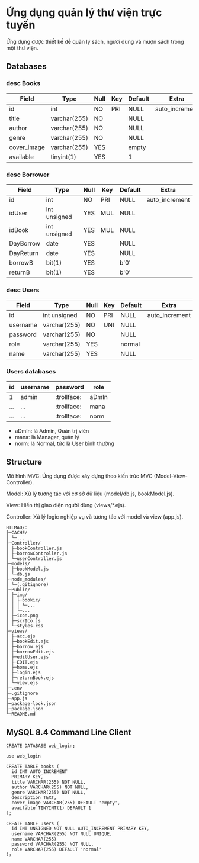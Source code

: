 # Ứng dụng quản lý thư viện trực tuyến

Ứng dụng được thiết kế để quản lý sách, người dùng và mượn sách trong một thư viện.

## Databases

### desc Books

| Field       | Type         | Null | Key | Default | Extra          |
| ----------- | ------------ | ---- | --- | ------- | -------------- |
| id          | int          | NO   | PRI | NULL    | auto_increment |
| title       | varchar(255) | NO   |     | NULL    |                |
| author      | varchar(255) | NO   |     | NULL    |                |
| genre       | varchar(255) | NO   |     | NULL    |                |
| cover_image | varchar(255) | YES  |     | empty   |                |
| available   | tinyint(1)   | YES  |     | 1       |                |

### desc Borrower

| Field     | Type         | Null | Key | Default | Extra          |
| --------- | ------------ | ---- | --- | ------- | -------------- |
| id        | int          | NO   | PRI | NULL    | auto_increment |
| idUser    | int unsigned | YES  | MUL | NULL    |                |
| idBook    | int unsigned | YES  | MUL | NULL    |                |
| DayBorrow | date         | YES  |     | NULL    |                |
| DayReturn | date         | YES  |     | NULL    |                |
| borrowB   | bit(1)       | YES  |     | b'0'    |                |
| returnB   | bit(1)       | YES  |     | b'0'    |                |

### desc Users

| Field    | Type         | Null | Key | Default | Extra          |
| -------- | ------------ | ---- | --- | ------- | -------------- |
| id       | int unsigned | NO   | PRI | NULL    | auto_increment |
| username | varchar(255) | NO   | UNI | NULL    |                |
| password | varchar(255) | NO   |     | NULL    |                |
| role     | varchar(255) | YES  |     | normal  |                |
| name     | varchar(255) | YES  |     | NULL    |                |

### Users databases

| id  | username | password    | role  |
| --- | -------- | ----------- | ----- |
| 1   | admin    | :trollface: | aDmIn |
| ... | ...      | :trollface: | mana  |
| ... | ...      | :trollface: | norm  |

- aDmIn: là Admin, Quản trị viên
- mana: là Manager, quản lý
- norm: là Normal, tức là User bình thường

## Structure

Mô hình MVC: Ứng dụng được xây dựng theo kiến trúc MVC (Model-View-Controller).

Model: Xử lý tương tác với cơ sở dữ liệu (model/db.js, bookModel.js).

View: Hiển thị giao diện người dùng (views/\*.ejs).

Controller: Xử lý logic nghiệp vụ và tương tác với model và view (app.js).

```
HTLMAO/:
├─CACHE/
│ └─...
├─Controller/
│ ├─bookController.js
│ ├─borrowController.js
│ └─userController.js
├─models/
│ ├─bookModel.js
│ └─db.js
├─node_modules/
│ └─(.gitignore)
├─Public/
│ ├─img/
│ │ ├─bookic/
│ │ │ └─...
│ │ └─...
│ ├─icon.png
│ ├─scrIco.js
│ └─styles.css
├─views/
│ ├─acc.ejs
│ ├─bookEdit.ejs
│ ├─borrow.ejs
│ ├─borrowEdit.ejs
│ ├─editUser.ejs
│ ├─EDIT.ejs
│ ├─home.ejs
│ ├─login.ejs
│ ├─returnBook.ejs
│ └─view.ejs
├─.env
├─.gitignore
├─app.js
├─package-lock.json
├─package.json
└─README.md
```

## MySQL 8.4 Command Line Client

`CREATE DATABASE web_login;`

`use web_login`

```
CREATE TABLE books (
  id INT AUTO_INCREMENT
  PRIMARY KEY,
  title VARCHAR(255) NOT NULL,
  author VARCHAR(255) NOT NULL,
  genre VARCHAR(255) NOT NULL,
  description TEXT,
  cover_image VARCHAR(255) DEFAULT 'empty',
  available TINYINT(1) DEFAULT 1
);
```

```
CREATE TABLE users (
  id INT UNSIGNED NOT NULL AUTO_INCREMENT PRIMARY KEY,
  username VARCHAR(255) NOT NULL UNIQUE,
  name VARCHAR(255)
  password VARCHAR(255) NOT NULL,
  role VARCHAR(255) DEFAULT 'normal'
);
```
